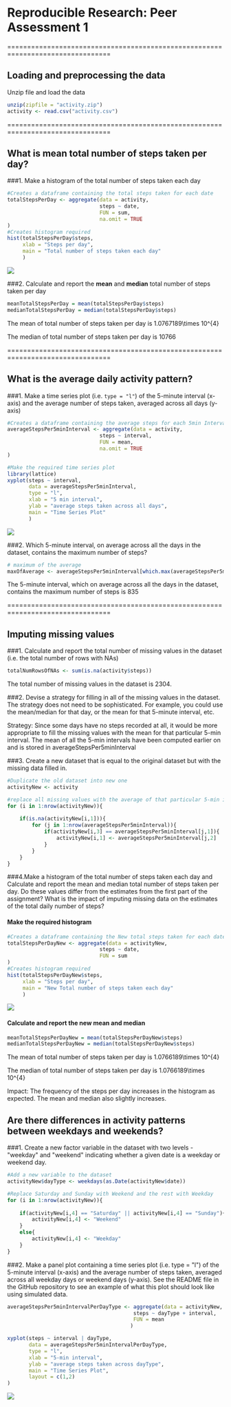 # Reproducible Research: Peer Assessment 1
================================================================================


## Loading and preprocessing the data

Unzip file and load the data

```r
unzip(zipfile = "activity.zip")
activity <- read.csv("activity.csv")
```
================================================================================

## What is mean total number of steps taken per day?
###1. Make a histogram of the total number of steps taken each day

```r
#Creates a dataframe containing the total steps taken for each date
totalStepsPerDay <- aggregate(data = activity,
                              steps ~ date,
                              FUN = sum,
                              na.omit = TRUE            
)
#Creates histogram required
hist(totalStepsPerDay$steps, 
     xlab = "Steps per day", 
     main = "Total number of steps taken each day"
     )
```

![](./PA1_template_files/figure-html/plotHistogram-1.png) 

###2. Calculate and report the **mean** and **median** total number of steps taken per day


```r
meanTotalStepsPerDay = mean(totalStepsPerDay$steps)
medianTotalStepsPerDay = median(totalStepsPerDay$steps)
```

The mean of total number of steps taken per day is 1.0767189\times 10^{4}

The median of total number of steps taken per day is 10766

================================================================================

## What is the average daily activity pattern?

###1. Make a time series plot (i.e. `type = "l"`) of the 5-minute interval (x-axis) and the average number of steps taken, averaged across all days (y-axis)


```r
#Creates a dataframe containing the average steps for each 5min Interval
averageStepsPer5minInterval <- aggregate(data = activity,
                              steps ~ interval,
                              FUN = mean,
                              na.omit = TRUE            
)

#Make the required time series plot
library(lattice)
xyplot(steps ~ interval, 
       data = averageStepsPer5minInterval,
       type = "l",
       xlab = "5 min interval",
       ylab = "average steps taken across all days",
       main = "Time Series Plot"
       )
```

![](./PA1_template_files/figure-html/timeseries-1.png) 

###2. Which 5-minute interval, on average across all the days in the dataset, contains the maximum number of steps?

```r
# maximum of the average
maxOfAverage <- averageStepsPer5minInterval[which.max(averageStepsPer5minInterval$steps),]$interval
```
The 5-minute interval, which on average across all the days in the dataset, contains the maximum number of steps is 835

================================================================================

## Imputing missing values

###1. Calculate and report the total number of missing values in the dataset (i.e. the total number of rows with NAs)

```r
totalNumRowsOfNAs <- sum(is.na(activity$steps))
```
The total number of missing values in the dataset is 2304.

###2. Devise a strategy for filling in all of the missing values in the dataset. The strategy does not need to be sophisticated. For example, you could use the mean/median for that day, or the mean for that 5-minute interval, etc.

Strategy: Since some days have no steps recorded at all, it would be more appropriate to fill the missing values with the mean for that particular 5-min interval. The mean of all the 5-min intervals have been computed earlier on and is stored in averageStepsPer5minInterval

###3. Create a new dataset that is equal to the original dataset but with the missing data filled in.

```r
#Duplicate the old dataset into new one
activityNew <- activity

#replace all missing values with the average of that particular 5-min interval
for (i in 1:nrow(activityNew)){
    
    if(is.na(activityNew[i,1])){
        for (j in 1:nrow(averageStepsPer5minInterval)){
            if(activityNew[i,3] == averageStepsPer5minInterval[j,1]){
                activityNew[i,1] <- averageStepsPer5minInterval[j,2]
            }
        }
    }
}
```

###4.Make a histogram of the total number of steps taken each day and Calculate and report the mean and median total number of steps taken per day. Do these values differ from the estimates from the first part of the assignment? What is the impact of imputing missing data on the estimates of the total daily number of steps?

#### Make the required histogram

```r
#Creates a dataframe containing the New total steps taken for each date
totalStepsPerDayNew <- aggregate(data = activityNew,
                              steps ~ date,
                              FUN = sum
)
#Creates histogram required
hist(totalStepsPerDayNew$steps, 
     xlab = "Steps per day", 
     main = "New Total number of steps taken each day"
     )
```

![](./PA1_template_files/figure-html/plotHistogramNew-1.png) 

#### Calculate and report the new mean and median

```r
meanTotalStepsPerDayNew = mean(totalStepsPerDayNew$steps)
medianTotalStepsPerDayNew = median(totalStepsPerDayNew$steps)
```
The mean of total number of steps taken per day is 1.0766189\times 10^{4}

The median of total number of steps taken per day is 1.0766189\times 10^{4}

Impact: The frequency of the steps per day increases in the histogram as expected. The mean and median also slightly increases.

## Are there differences in activity patterns between weekdays and weekends?

###1. Create a new factor variable in the dataset with two levels - "weekday" and "weekend" indicating whether a given date is a weekday or weekend day.


```r
#Add a new variable to the dataset
activityNew$dayType <- weekdays(as.Date(activityNew$date))

#Replace Saturday and Sunday with Weekend and the rest with Weekday
for (i in 1:nrow(activityNew)){
    
    if(activityNew[i,4] == "Saturday" || activityNew[i,4] == "Sunday"){
        activityNew[i,4] <- "Weekend"
    }
    else{
        activityNew[i,4] <- "Weekday"    
    }     
}
```

###2. Make a panel plot containing a time series plot (i.e. type = "l") of the 5-minute interval (x-axis) and the average number of steps taken, averaged across all weekday days or weekend days (y-axis). See the README file in the GitHub repository to see an example of what this plot should look like using simulated data.


```r
averageStepsPer5minIntervalPerDayType <- aggregate(data = activityNew,
                                         steps ~ dayType + interval,
                                         FUN = mean         
                                        )

xyplot(steps ~ interval | dayType, 
       data = averageStepsPer5minIntervalPerDayType,
       type = "l",
       xlab = "5-min interval",
       ylab = "average steps taken across dayType",
       main = "Time Series Plot",
       layout = c(1,2)
) 
```

![](./PA1_template_files/figure-html/panelplot-1.png) 
